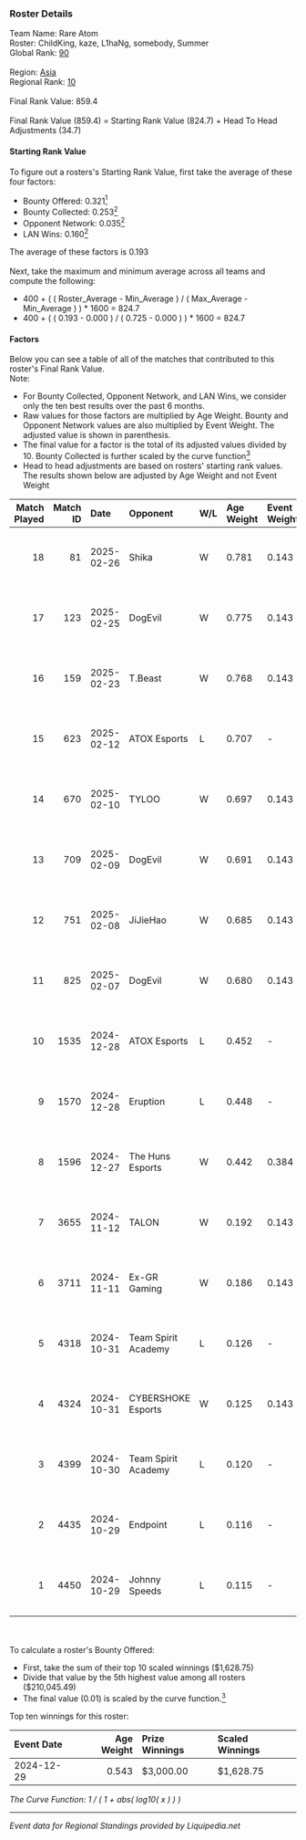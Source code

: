 ### Roster Details<br />
Team Name: Rare Atom<br />
Roster: ChildKing, kaze, L1haNg, somebody, Summer<br />
Global Rank: [90](../standings_global.md)<br />
<br />
Region: [Asia]( ../standings_asia.md)<br />
Regional Rank: [10]( ../standings_asia.md)<br />
<br />
Final Rank Value:  859.4<br />
<br />
Final Rank Value (859.4) = Starting Rank Value (824.7) + Head To Head Adjustments (34.7)<br />

#### Starting Rank Value<br />
To figure out a rosters's Starting Rank Value, first take the average of these four factors:<br />
- Bounty Offered: 0.321[<sup>1</sup>](#table2)
- Bounty Collected: 0.253[<sup>2</sup>](#table1)
- Opponent Network: 0.035[<sup>2</sup>](#table1)
- LAN Wins: 0.160[<sup>2</sup>](#table1)

The average of these factors is 0.193<br />
<br />
Next, take the maximum and minimum average across all teams and compute the following:<br />
- 400 + ( ( Roster_Average - Min_Average ) / ( Max_Average - Min_Average ) ) * 1600 = 824.7
- 400 + ( ( 0.193 - 0.000 ) / ( 0.725 - 0.000 ) ) * 1600 = 824.7


#### Factors<br />
Below you can see a table of all of the matches that contributed to this roster's Final Rank Value.<br />
Note:<br />

- For Bounty Collected, Opponent Network, and LAN Wins, we consider only the ten best results over the past 6 months.
- Raw values for those factors are multiplied by Age Weight. Bounty and Opponent Network values are also multiplied by Event Weight. The adjusted value is shown in parenthesis.
- The final value for a factor is the total of its adjusted values divided by 10. Bounty Collected is further scaled by the curve function[<sup>3</sup>](#curveFunction)
- Head to head adjustments are based on rosters' starting rank values. The results shown below are adjusted by Age Weight and not Event Weight
<span id="table1"></span><br />


| Match Played | Match ID | Date       | Opponent            | W/L | Age Weight | Event Weight | Bounty Collected | Opponent Network | LAN Wins  | H2H Adj. | Roster                                    |
| -: | -: | :- | :- | :- | :- | :- | :- | :- | :- | -: | :- |
|           18 |       81 | 2025-02-26 | Shika               | W   | 0.781      | 0.143        | 0.000 (0.000)    | 0.163 (0.022)    | 0 (0.000) |     3.56 | ChildKing, kaze, L1haNg, somebody, Summer |
|           17 |      123 | 2025-02-25 | DogEvil             | W   | 0.775      | 0.143        | 0.000 (0.000)    | 0.521 (0.069)    | 0 (0.000) |     4.57 | ChildKing, kaze, L1haNg, somebody, Summer |
|           16 |      159 | 2025-02-23 | T.Beast             | W   | 0.768      | 0.143        | 0.000 (0.000)    | -                | 0 (0.000) |     1.79 | ChildKing, kaze, L1haNg, somebody, Summer |
|           15 |      623 | 2025-02-12 | ATOX Esports        | L   | 0.707      | -            | -                | -                | -         |    -5.54 | ChildKing, kaze, L1haNg, somebody, Summer |
|           14 |      670 | 2025-02-10 | TYLOO               | W   | 0.697      | 0.143        | 0.052 (0.006)    | 0.200 (0.024)    | 0 (0.000) |    19.18 | ChildKing, kaze, L1haNg, somebody, Summer |
|           13 |      709 | 2025-02-09 | DogEvil             | W   | 0.691      | 0.143        | 0.000 (0.000)    | 0.521 (0.062)    | 0 (0.000) |     4.42 | ChildKing, kaze, L1haNg, somebody, Summer |
|           12 |      751 | 2025-02-08 | JiJieHao            | W   | 0.685      | 0.143        | 0.000 (0.000)    | 0.252 (0.030)    | 0 (0.000) |     3.78 | ChildKing, kaze, L1haNg, somebody, Summer |
|           11 |      825 | 2025-02-07 | DogEvil             | W   | 0.680      | 0.143        | 0.000 (0.000)    | 0.521 (0.061)    | 0 (0.000) |     4.15 | ChildKing, kaze, L1haNg, somebody, Summer |
|           10 |     1535 | 2024-12-28 | ATOX Esports        | L   | 0.452      | -            | -                | -                | -         |    -3.44 | ChildKing, L1haNg, somebody, Summer, z8z  |
|            9 |     1570 | 2024-12-28 | Eruption            | L   | 0.448      | -            | -                | -                | -         |    -5.58 | ChildKing, L1haNg, somebody, Summer, z8z  |
|            8 |     1596 | 2024-12-27 | The Huns Esports    | W   | 0.442      | 0.384        | 0.021 (0.004)    | 0.280 (0.057)    | 1 (0.530) |     8.71 | ChildKing, L1haNg, somebody, Summer, z8z  |
|            7 |     3655 | 2024-11-12 | TALON               | W   | 0.192      | 0.143        | -                | 0.258 (0.008)    | 1 (0.230) |     1.15 | ChildKing, kaze, L1haNg, somebody, Summer |
|            6 |     3711 | 2024-11-11 | Ex-GR Gaming        | W   | 0.186      | 0.143        | 0.008 (0.000)    | 0.028 (0.001)    | 1 (0.224) |     2.04 | ChildKing, kaze, L1haNg, somebody, Summer |
|            5 |     4318 | 2024-10-31 | Team Spirit Academy | L   | 0.126      | -            | -                | -                | -         |    -1.29 | ChildKing, kaze, L1haNg, somebody, Summer |
|            4 |     4324 | 2024-10-31 | CYBERSHOKE Esports  | W   | 0.125      | 0.143        | 0.014 (0.000)    | 1.000 (0.021)    | -         |     2.24 | ChildKing, kaze, L1haNg, somebody, Summer |
|            3 |     4399 | 2024-10-30 | Team Spirit Academy | L   | 0.120      | -            | -                | -                | -         |    -1.22 | ChildKing, kaze, L1haNg, somebody, Summer |
|            2 |     4435 | 2024-10-29 | Endpoint            | L   | 0.116      | -            | -                | -                | -         |    -2.13 | ChildKing, kaze, L1haNg, somebody, Summer |
|            1 |     4450 | 2024-10-29 | Johnny Speeds       | L   | 0.115      | -            | -                | -                | -         |    -1.70 | ChildKing, kaze, L1haNg, somebody, Summer |

<br />
<span id="table2"></span><br />
To calculate a roster's Bounty Offered:<br />

- First, take the sum of their top 10 scaled winnings ($1,628.75)
- Divide that value by the 5th highest value among all rosters ($210,045.49)
- The final value (0.01) is scaled by the curve function.[<sup>3</sup>](#curveFunction)

Top ten winnings for this roster:<br />

| Event Date | Age Weight | Prize Winnings | Scaled Winnings |
| :- | -: | :- | :- |
| 2024-12-29 |      0.543 | $3,000.00      | $1,628.75       |


<span id="curveFunction"></span>_The Curve Function: 1 / ( 1 + abs( log10( x ) ) )_<br />

---
_Event data for Regional Standings provided by Liquipedia.net_<br />
